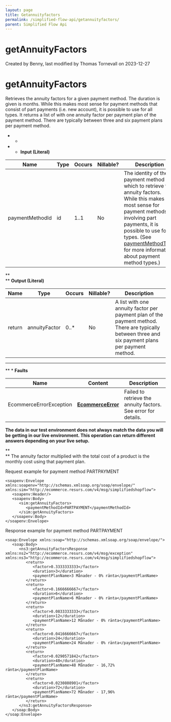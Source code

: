 ```yaml
---
layout: page
title: Getannuityfactors
permalink: /simplified-flow-api/getannuityfactors/
parent: Simplified Flow Api
---
```



# getAnnuityFactors 
Created by Benny, last modified by Thomas Tornevall on 2023-12-27
# getAnnuityFactors
Retrieves the annuity factors for a given payment method. The duration
is given is months. While this makes most sense for payment methods that
consist of part payments (i.e. new account), it is possible to use for
all types. It returns a list of with one annuity factor per payment plan
of the payment method. There are typically between three and six payment
plans per payment method.  
* *
*  * **Input (Literal)**
  
| Name            | Type | Occurs | Nillable? | Description                                                                                                                                                                                                                                                                                             |
|-----------------|------|--------|-----------|---------------------------------------------------------------------------------------------------------------------------------------------------------------------------------------------------------------------------------------------------------------------------------------------------------|
| paymentMethodId | id   | 1..1   | No        | The identity of the payment method for which to retrieve the annuity factors.  While this makes most sense for payment methods involving part payments, it is possible to use for all types. (See [paymentMethodType](paymentMethodType_1475671.html) for more information about payment method types.) |
  
**  
**
**Output (Literal)**
  
| Name   | Type          | Occurs | Nillable? | Description                                                                                                                                         |
|--------|---------------|--------|-----------|-----------------------------------------------------------------------------------------------------------------------------------------------------|
| return | annuityFactor | 0..\*  | No        | A list with one annuity factor per payment plan of the payment method.  There are typically between three and six payment plans per payment method. |
  
* **  
**  * **Faults**
  
| Name                    | Content                                           | Description                                                    |
|-------------------------|---------------------------------------------------|----------------------------------------------------------------|
| EcommerceErrorException | **[EcommerceError](ECommerceError_1475945.html)** | Failed to retrieve the annuity factors. See error for details. |
  
**The data in our test environment does not always match the data you
will be getting in our live environment. This operation can return
different answers depending on your live setup.**
  
**  
**
The annuity factor multiplied with the total cost of a product is the
monthly cost using that payment plan.
  
Request example for payment method PARTPAYMENT
``` syntaxhighlighter-pre
<soapenv:Envelope xmlns:soapenv="http://schemas.xmlsoap.org/soap/envelope/" xmlns:sim="http://ecommerce.resurs.com/v4/msg/simplifiedshopflow">
   <soapenv:Header/>
   <soapenv:Body>
      <sim:getAnnuityFactors>
         <paymentMethodId>PARTPAYMENT</paymentMethodId>
      </sim:getAnnuityFactors>
   </soapenv:Body>
</soapenv:Envelope>
```
  
Response example for payment method PARTPAYMENT
``` syntaxhighlighter-pre
<soap:Envelope xmlns:soap="http://schemas.xmlsoap.org/soap/envelope/">
   <soap:Body>
      <ns3:getAnnuityFactorsResponse xmlns:ns2="http://ecommerce.resurs.com/v4/msg/exception" xmlns:ns3="http://ecommerce.resurs.com/v4/msg/simplifiedshopflow">
         <return>
            <factor>0.3333333333</factor>
            <duration>3</duration>
            <paymentPlanName>3 Månader - 0% ränta</paymentPlanName>
         </return>
         <return>
            <factor>0.1666666667</factor>
            <duration>6</duration>
            <paymentPlanName>6 Månader - 0% ränta</paymentPlanName>
         </return>
         <return>
            <factor>0.0833333333</factor>
            <duration>12</duration>
            <paymentPlanName>12 Månader - 0% ränta</paymentPlanName>
         </return>
         <return>
            <factor>0.0416666667</factor>
            <duration>24</duration>
            <paymentPlanName>24 Månader - 0% ränta</paymentPlanName>
         </return>
         <return>
            <factor>0.0290571842</factor>
            <duration>48</duration>
            <paymentPlanName>48 Månader - 16,72% ränta</paymentPlanName>
         </return>
         <return>
            <factor>0.0230808901</factor>
            <duration>72</duration>
            <paymentPlanName>72 Månader - 17,96% ränta</paymentPlanName>
         </return>
      </ns3:getAnnuityFactorsResponse>
   </soap:Body>
</soap:Envelope>
```
  
  
